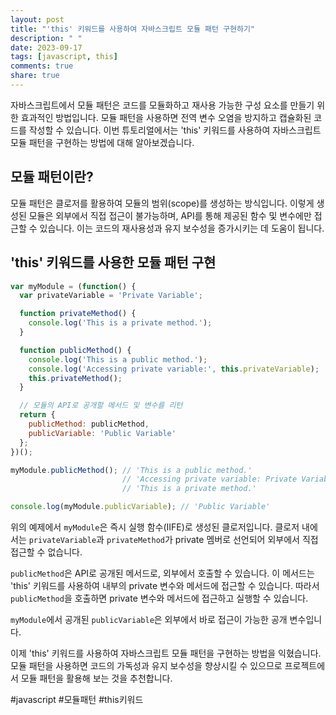 ```yaml
---
layout: post
title: "'this' 키워드를 사용하여 자바스크립트 모듈 패턴 구현하기"
description: " "
date: 2023-09-17
tags: [javascript, this]
comments: true
share: true
---
```


자바스크립트에서 모듈 패턴은 코드를 모듈화하고 재사용 가능한 구성 요소를 만들기 위한 효과적인 방법입니다. 모듈 패턴을 사용하면 전역 변수 오염을 방지하고 캡슐화된 코드를 작성할 수 있습니다. 이번 튜토리얼에서는 'this' 키워드를 사용하여 자바스크립트 모듈 패턴을 구현하는 방법에 대해 알아보겠습니다.

## 모듈 패턴이란?

모듈 패턴은 클로저를 활용하여 모듈의 범위(scope)를 생성하는 방식입니다. 이렇게 생성된 모듈은 외부에서 직접 접근이 불가능하며, API를 통해 제공된 함수 및 변수에만 접근할 수 있습니다. 이는 코드의 재사용성과 유지 보수성을 증가시키는 데 도움이 됩니다.

## 'this' 키워드를 사용한 모듈 패턴 구현

```javascript
var myModule = (function() {
  var privateVariable = 'Private Variable';

  function privateMethod() {
    console.log('This is a private method.');
  }

  function publicMethod() {
    console.log('This is a public method.');
    console.log('Accessing private variable:', this.privateVariable);
    this.privateMethod();
  }

  // 모듈의 API로 공개할 메서드 및 변수를 리턴
  return {
    publicMethod: publicMethod,
    publicVariable: 'Public Variable'
  };
})();

myModule.publicMethod(); // 'This is a public method.'
                         // 'Accessing private variable: Private Variable'
                         // 'This is a private method.'

console.log(myModule.publicVariable); // 'Public Variable'
```

위의 예제에서 `myModule`은 즉시 실행 함수(IIFE)로 생성된 클로저입니다. 클로저 내에서는 `privateVariable`과 `privateMethod`가 private 멤버로 선언되어 외부에서 직접 접근할 수 없습니다.

`publicMethod`은 API로 공개된 메서드로, 외부에서 호출할 수 있습니다. 이 메서드는 'this' 키워드를 사용하여 내부의 private 변수와 메서드에 접근할 수 있습니다. 따라서 `publicMethod`을 호출하면 private 변수와 메서드에 접근하고 실행할 수 있습니다.

`myModule`에서 공개된 `publicVariable`은 외부에서 바로 접근이 가능한 공개 변수입니다.

이제 'this' 키워드를 사용하여 자바스크립트 모듈 패턴을 구현하는 방법을 익혔습니다. 모듈 패턴을 사용하면 코드의 가독성과 유지 보수성을 향상시킬 수 있으므로 프로젝트에서 모듈 패턴을 활용해 보는 것을 추천합니다.

#javascript #모듈패턴 #this키워드